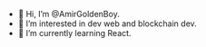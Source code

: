 - 👋 Hi, I’m @AmirGoldenBoy.
- 👀 I’m interested in dev web and blockchain dev.
- 🌱 I’m currently learning React.

<!---
AmirGoldenBoy/AmirGoldenBoy is a ✨ special ✨ repository because its `README.md` (this file) appears on your GitHub profile.
You can click the Preview link to take a look at your changes.
--->
